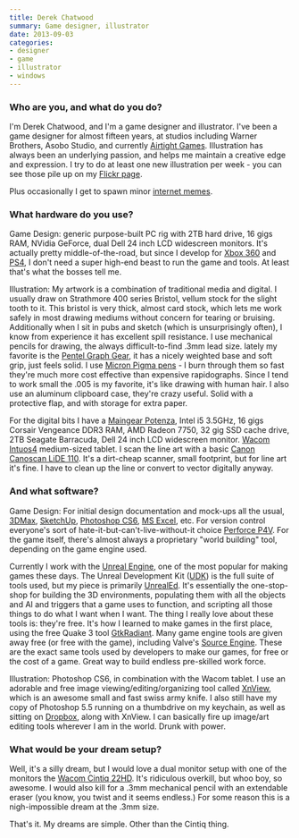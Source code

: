 ```yaml
---
title: Derek Chatwood
summary: Game designer, illustrator
date: 2013-09-03
categories:
- designer
- game
- illustrator
- windows
---
```


### Who are you, and what do you do?

I'm Derek Chatwood, and I'm a game designer and illustrator. I've been a game designer for almost fifteen years, at studios including Warner Brothers, Asobo Studio, and currently [Airtight Games](http://www.airtightgames.com/ "Airtight's website (requires Flash)."). Illustration has always been an underlying passion, and helps me maintain a creative edge and expression. I try to do at least one new illustration per week - you can see those pile up on my [Flickr page](http://www.flickr.com/photos/bar-art/sets/72157627759792151/ "Derek's artwork on Flickr.").

Plus occasionally I get to spawn minor [internet memes](https://www.google.com/search?q=rainbow+vomiting+panda&tbm=isch "Derek's rainbow-vomiting panda meme."). 

### What hardware do you use?

Game Design: generic purpose-built PC rig with 2TB hard drive, 16 gigs RAM, NVidia GeForce, dual Dell 24 inch LCD widescreen monitors. It's actually pretty middle-of-the-road, but since I develop for [Xbox 360][xbox-360] and [PS4][], I don't need a super high-end beast to run the game and tools. At least that's what the bosses tell me.

Illustration: My artwork is a combination of traditional media and digital. I usually draw on Strathmore 400 series Bristol, vellum stock for the slight tooth to it. This bristol is very thick, almost card stock, which lets me work safely in most drawing mediums without concern for tearing or bruising. Additionally when I sit in pubs and sketch (which is unsurprisingly often), I know from experience it has excellent spill resistance. I use mechanical pencils for drawing, the always difficult-to-find .3mm lead size. lately my favorite is the [Pentel Graph Gear][graph-gear-1000], it has a nicely weighted base and soft grip, just feels solid. I use [Micron Pigma pens][pigma-micron] - I burn through them so fast they're much more cost effective than expensive rapidographs. Since I tend to work small the .005 is my favorite, it's like drawing with human hair. I also use an aluminum clipboard case, they're crazy useful. Solid with a protective flap, and with storage for extra paper.

For the digital bits I have a [Maingear Potenza][potenza], Intel i5 3.5GHz, 16 gigs Corsair Vengeance DDR3 RAM, AMD Radeon 7750, 32 gig SSD cache drive, 2TB Seagate Barracuda, Dell 24 inch LCD widescreen monitor. [Wacom Intuos4][intuos] medium-sized tablet. I scan the line art with a basic [Canon Canoscan LiDE 110][canoscan-lide-110]. It's a dirt-cheap scanner, small footprint, but for line art it's fine. I have to clean up the line or convert to vector digitally anyway.

### And what software?

Game Design: For initial design documentation and mock-ups all the usual, [3DMax][3ds-max], [SketchUp][], [Photoshop CS6][photoshop], [MS Excel][excel], etc. For version control everyone's sort of hate-it-but-can't-live-without-it choice [Perforce P4V][p4v]. For the game itself, there's almost always a proprietary "world building" tool, depending on the game engine used.

Currently I work with the [Unreal Engine][unreal-engine], one of the most popular for making games these days. The Unreal Development Kit ([UDK][]) is the full suite of tools used, but my piece is primarily [UnrealEd][]. It's essentially the one-stop-shop for building the 3D environments, populating them with all the objects and AI and triggers that a game uses to function, and scripting all those things to do what I want when I want. The thing I really love about these tools is: they're free. It's how I learned to make games in the first place, using the free Quake 3 tool [GtkRadiant][]. Many game engine tools are given away free (or free with the game), including Valve's [Source Engine][source]. These are the exact same tools used by developers to make our games, for free or the cost of a game. Great way to build endless pre-skilled work force.

Illustration: Photoshop CS6, in combination with the Wacom tablet. I use an adorable and free image viewing/editing/organizing tool called [XnView][], which is an awesome small and fast swiss army knife. I also still have my copy of Photoshop 5.5 running on a thumbdrive on my keychain, as well as sitting on [Dropbox][], along with XnView. I can basically fire up image/art editing tools wherever I am in the world. Drunk with power.

### What would be your dream setup?

Well, it's a silly dream, but I would love a dual monitor setup with one of the monitors the [Wacom Cintiq 22HD][cintiq]. It's ridiculous overkill, but whoo boy, so awesome. I would also kill for a .3mm mechanical pencil with an extendable eraser (you know, you twist and it seems endless.) For some reason this is a nigh-impossible dream at the .3mm size.

That's it. My dreams are simple. Other than the Cintiq thing.

[3ds-max]: http://web.archive.org/web/20221224201800/https://www.autodesk.com/products/3ds-max/overview "3D modelling and animation software."
[canoscan-lide-110]: http://web.archive.org/web/20230706200500/https://www.usa.canon.com/shop/office/scanners "A USB flatbed photo scanner."
[cintiq]: https://www.wacom.com/en-us/us/cintiq "A computer screen you can draw on."
[dropbox]: https://www.dropbox.com/ "Online syncing and storage."
[excel]: https://www.microsoft.com/en-us/microsoft-365/excel "A spreadsheet application."
[graph-gear-1000]: https://www.pentel.com/products/graph-gear-1000-mechanical-drafting-pencil "A drafting pencil."
[gtkradiant]: http://web.archive.org/web/20230812223921/http://icculus.org/gtkradiant/ "A level editor for id games (Doom, Quake)."
[intuos]: https://www.wacom.com/en-us/products/pen-tablets/wacom-intuos "A pen tablet."
[p4v]: https://www.perforce.com/products/helix-core-apps/helix-visual-client-p4v "A graphical client for the Perforce version control system."
[photoshop]: https://www.adobe.com/products/photoshop.html "A bitmap image editor."
[pigma-micron]: http://web.archive.org/web/20200719070910/http://sakuraofamerica.com:80/pen-archival "A technical pen with archival pigmented ink."
[potenza]: http://web.archive.org/web/20190506101631/https://www.maingear.com/custom/desktops/potenza/ "A gamer's desktop PC."
[ps4]: https://www.playstation.com/en-us/ "A shiny gaming console from Sony."
[sketchup]: http://web.archive.org/web/20230930075242/https://www.sketchup.com/ "3D modeling software."
[source]: https://en.wikipedia.org/wiki/Source_(game_engine) "A game engine."
[udk]: https://www.unrealengine.com/en-US/previous-versions "A free version of the Unreal Engine."
[unreal-engine]: http://web.archive.org/web/20200128005753/https://www.unrealengine.com/en-US/what-is-unreal-engine-4 "A 3D game engine."
[unrealed]: https://en.wikipedia.org/wiki/UnrealEd "A level editor for the Unreal games."
[xbox-360]: http://web.archive.org/web/20131008213618/http://www.xbox.com/en-US/xbox360 "A gaming console."
[xnview]: https://www.xnview.com/en/xnview/ "Media viewer/browser software."
